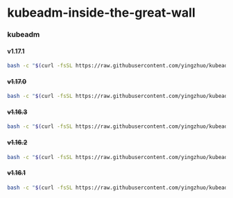 # kubeadm-inside-the-great-wall

### kubeadm

#### v1.17.1

```bash
bash -c "$(curl -fsSL https://raw.githubusercontent.com/yingzhuo/kubeadm-inside-the-great-wall/master/_shell/pull-1.17.1.sh)"
```

#### ~~v1.17.0~~

```bash
bash -c "$(curl -fsSL https://raw.githubusercontent.com/yingzhuo/kubeadm-inside-the-great-wall/master/_shell/pull-1.17.0.sh)"
```

#### ~~v1.16.3~~

```bash
bash -c "$(curl -fsSL https://raw.githubusercontent.com/yingzhuo/kubeadm-inside-the-great-wall/master/_shell/pull-1.16.3.sh)"
```

#### ~~v1.16.2~~

```bash
bash -c "$(curl -fsSL https://raw.githubusercontent.com/yingzhuo/kubeadm-inside-the-great-wall/master/_shell/pull-1.16.2.sh)"
```

#### ~~v1.16.1~~

```bash
bash -c "$(curl -fsSL https://raw.githubusercontent.com/yingzhuo/kubeadm-inside-the-great-wall/master/_shell/pull-1.16.1.sh)"
```
